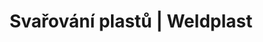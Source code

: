 ---
Link: "file:/Users/vinayakpatel/Downloads/www.weldplast.cz/sk/produkty/svarovani-plastu/smrstovani/rucni-pristroje71"
product_name: "null"
product_id: "null"
title: "Svařování plastů | Weldplast"
product_desc: ""
product_specs: ""
product_downloads: ""
href: ""
accessories: ""
similar_products: ""
---